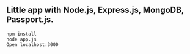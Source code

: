 Little app with Node.js, Express.js, MongoDB, Passport.js.
-----
    npm install
    node app.js
    Open localhost:3000